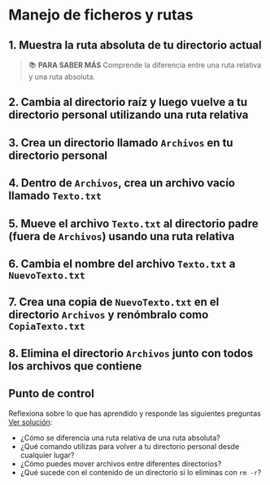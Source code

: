 # Manejo de ficheros y rutas

## 1. Muestra la ruta absoluta de tu directorio actual

> :books: **PARA SABER MÁS**
> Comprende la diferencia entre una ruta relativa y una ruta absoluta.

## 2. Cambia al directorio raíz y luego vuelve a tu directorio personal utilizando una ruta relativa

## 3. Crea un directorio llamado `Archivos` en tu directorio personal

## 4. Dentro de `Archivos`, crea un archivo vacío llamado `Texto.txt`

## 5. Mueve el archivo `Texto.txt` al directorio padre (fuera de `Archivos`) usando una ruta relativa

## 6. Cambia el nombre del archivo `Texto.txt` a `NuevoTexto.txt`

## 7. Crea una copia de `NuevoTexto.txt` en el directorio `Archivos` y renómbralo como `CopiaTexto.txt`

## 8. Elimina el directorio `Archivos` junto con todos los archivos que contiene

## Punto de control

Reflexiona sobre lo que has aprendido y responde las siguientes preguntas [Ver solución](Soluciones/ejer03.md):

- ¿Cómo se diferencia una ruta relativa de una ruta absoluta?
- ¿Qué comando utilizas para volver a tu directorio personal desde cualquier lugar?
- ¿Cómo puedes mover archivos entre diferentes directorios?
- ¿Qué sucede con el contenido de un directorio si lo eliminas con `rm -r`?
